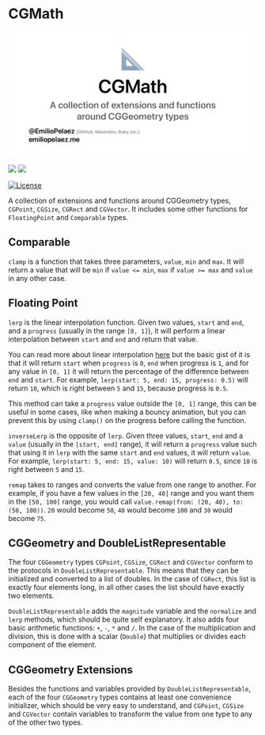# CGMath

<img src="SocialImage.png" alt="Social Banner" width="640">

[![](https://img.shields.io/endpoint?url=https%3A%2F%2Fswiftpackageindex.com%2Fapi%2Fpackages%2FEmilioPelaez%2FCGMath%2Fbadge%3Ftype%3Dswift-versions)](https://swiftpackageindex.com/EmilioPelaez/CGMath)
[![](https://img.shields.io/endpoint?url=https%3A%2F%2Fswiftpackageindex.com%2Fapi%2Fpackages%2FEmilioPelaez%2FCGMath%2Fbadge%3Ftype%3Dplatforms)](https://swiftpackageindex.com/EmilioPelaez/CGMath)

[![License](https://img.shields.io/badge/license-MIT-lightgrey.svg)](https://opensource.org/licenses/MIT)

A collection of extensions and functions around CGGeometry types, `CGPoint`, `CGSize`, `CGRect` and `CGVector`. It includes some other functions for `FloatingPoint` and `Comparable` types.

## Comparable
`clamp` is a function that takes three parameters, `value`, `min` and `max`. It will return a value that will be `min` if `value <= min`, `max` if `value >= max` and `value` in any other case.

## Floating Point
`lerp` is the linear interpolation function. Given two values, `start` and `end`, and a `progress` (usually in the range `[0, 1]`), it will perform a linear interpolation between `start` and `end` and return that value.

You can read more about linear interpolation [here](https://en.wikipedia.org/wiki/Linear_interpolation)  but the basic gist of it is that it will return `start` when `progress` is `0`, `end` when progress is `1`, and for any value in `[0, 1]` it will return the percentage of the difference between `end` and `start`. For example, `lerp(start: 5, end: 15, progress: 0.5)` will return `10`, which is right between `5` and `15`, because progress is `0.5`.   

This method can take a `progress` value outside the `[0, 1]` range, this can be useful in some cases, like when making a bouncy animation, but you can prevent this by using `clamp()` on the progress before calling the function. 

`inverseLerp` is the opposite of `lerp`. Given three values, `start`, `end` and a `value` (usually in the `[start, end]` range), it will return a `progress` value such that using it in `lerp` with the same `start` and `end` values, it will return `value`. For example, `lerp(start: 5, end: 15, value: 10)` will return `0.5`, since `10` is right between `5` and `15`.

`remap` takes to ranges and converts the value from one range to another. For example, if you have a few values in the `[20, 40]` range and you want them in the `[50, 100]` range, you would call `value.remap(from: (20, 40), to: (50, 100))`. `20` would become `50`, `40` would become `100` and `30` would become `75`. 

## CGGeometry and DoubleListRepresentable
The four `CGGeometry` types `CGPoint`, `CGSize`, `CGRect` and `CGVector` conform to  the protocols in `DoubleListRepresentable`. This means that they can be initialized and converted to a list of doubles. In the case of `CGRect`, this list is exactly four elements long, in all other cases the list should have exactly two elements.

`DoubleListRepresentable` adds the `magnitude` variable and the `normalize` and `lerp` methods, which should be quite self explanatory. It also adds four basic arithmetic functions: `+`, `-`, `*` and `/`. In the case of the multiplication and division, this is done with a scalar (`Double`) that multiplies or divides each component of the element.

## CGGeometry Extensions
Besides the functions and variables provided by `DoubleListRepresentable`, each of the four `CGGeometry` types contains at least one convenience initializer, which should be very easy to understand, and `CGPoint`, `CGSize` and `CGVector` contain variables to transform the value from one type to any of the other two types.
